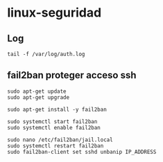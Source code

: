 # linux-seguridad

## Log
```
tail -f /var/log/auth.log
```

## fail2ban proteger acceso ssh
```
sudo apt-get update
sudo apt-get upgrade

sudo apt-get install -y fail2ban

sudo systemctl start fail2ban
sudo systemctl enable fail2ban

sudo nano /etc/fail2ban/jail.local
sudo systemctl restart fail2ban
sudo fail2ban-client set sshd unbanip IP_ADDRESS
```
